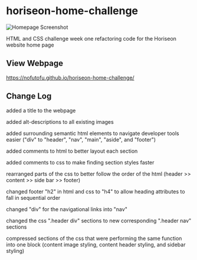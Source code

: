# horiseon-home-challenge

![Homepage Screenshot](/assets/images/homepage-screenshot.png "Homepage Screenshot")


HTML and CSS challenge week one refactoring code for the Horiseon website home page

<h2>View Webpage</h2>

https://nofutofu.github.io/horiseon-home-challenge/


<h2>Change Log</h2>


added a title to the webpage

added alt-descriptions to all existing images

added surrounding semantic html elements to navigate developer tools easier ("div" to "header", "nav", "main", "aside", and "footer")

added comments to html to better layout each section

added comments to css to make finding section styles faster

rearranged parts of the css to better follow the order of the html (header >> content >> side bar >> footer)

changed footer "h2" in html and css to "h4" to allow heading attributes to fall in sequential order

changed "div" for the navigational links into "nav"

changed the css ".header div" sections to new corresponding ".header nav" sections

compressed sections of the css that were performing the same function into one block
(content image styling, content header styling, and sidebar styling)